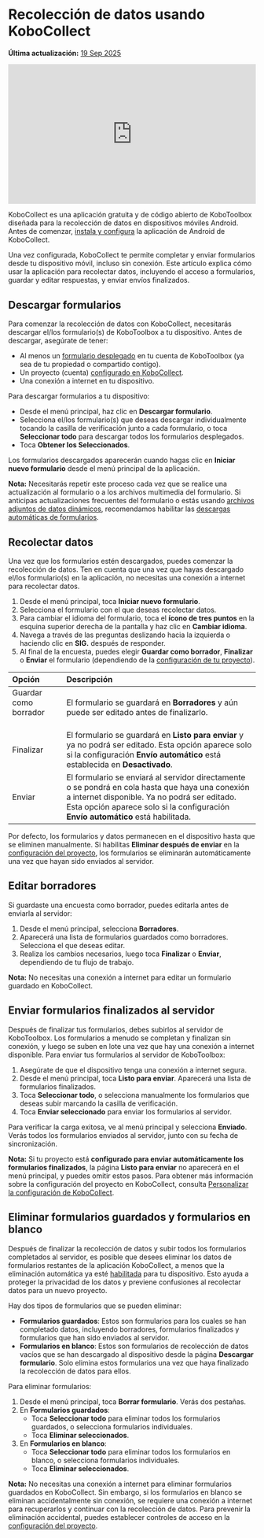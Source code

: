 # Recolección de datos usando KoboCollect
**Última actualización:** <a href="https://github.com/kobotoolbox/docs/blob/711a8034f16611e23d4ff78183c4e20825abc818/source/data_collection_kobocollect.md" class="reference">19 Sep 2025</a>

<iframe src="https://www.youtube.com/embed/IEm61fpLoz4?si=TdlWhcVt0OxETlxl" style="width: 100%; aspect-ratio: 16 / 9; height: auto; border: 0;" title="YouTube video player" frameborder="0" allow="accelerometer; autoplay; clipboard-write; encrypted-media; gyroscope; picture-in-picture; web-share" allowfullscreen></iframe>

KoboCollect es una aplicación gratuita y de código abierto de KoboToolbox diseñada para la recolección de datos en dispositivos móviles Android. Antes de comenzar, [instala y configura](https://support.kobotoolbox.org/kobocollect_on_android_latest.html) la aplicación de Android de KoboCollect.

Una vez configurada, KoboCollect te permite completar y enviar formularios desde tu dispositivo móvil, incluso sin conexión. Este artículo explica cómo usar la aplicación para recolectar datos, incluyendo el acceso a formularios, guardar y editar respuestas, y enviar envíos finalizados.

## Descargar formularios

Para comenzar la recolección de datos con KoboCollect, necesitarás descargar el/los formulario(s) de KoboToolbox a tu dispositivo. Antes de descargar, asegúrate de tener:

- Al menos un [formulario desplegado](https://support.kobotoolbox.org/deploy_form_new_project.html) en tu cuenta de KoboToolbox (ya sea de tu propiedad o compartido contigo).
- Un proyecto (cuenta) [configurado en KoboCollect](https://support.kobotoolbox.org/kobocollect_on_android_latest.html).
- Una conexión a internet en tu dispositivo.
  
Para descargar formularios a tu dispositivo:
- Desde el menú principal, haz clic en **Descargar formulario**.
- Selecciona el/los formulario(s) que deseas descargar individualmente tocando la casilla de verificación junto a cada formulario, o toca **Seleccionar todo** para descargar todos los formularios desplegados.
- Toca **Obtener los Seleccionados**.

Los formularios descargados aparecerán cuando hagas clic en **Iniciar nuevo formulario** desde el menú principal de la aplicación.

<p class="note">
  <strong>Nota:</strong> Necesitarás repetir este proceso cada vez que se realice una actualización al formulario o a los archivos multimedia del formulario. Si anticipas actualizaciones frecuentes del formulario o estás usando <a href="https://support.kobotoolbox.org/dynamic_data_attachment.html">archivos adjuntos de datos dinámicos</a>, recomendamos habilitar las <a href="https://support.kobotoolbox.org/kobocollect_settings.html#form-management-settings">descargas automáticas de formularios</a>. 
</p>

## Recolectar datos

Una vez que los formularios estén descargados, puedes comenzar la recolección de datos. Ten en cuenta que una vez que hayas descargado el/los formulario(s) en la aplicación, no necesitas una conexión a internet para recolectar datos.

1. Desde el menú principal, toca **Iniciar nuevo formulario**.
2. Selecciona el formulario con el que deseas recolectar datos.
3. Para cambiar el idioma del formulario, toca el **ícono de tres puntos** <i class="k-icon-more"></i> en la esquina superior derecha de la pantalla y haz clic en **Cambiar idioma**.
4. Navega a través de las preguntas deslizando hacia la izquierda o haciendo clic en **SIG.** después de responder.
5. Al final de la encuesta, puedes elegir **Guardar como borrador**, **Finalizar** o **Enviar** el formulario (dependiendo de la [configuración de tu proyecto](https://support.kobotoolbox.org/kobocollect_settings.html#form-management-settings)).

| **Opción** | **Descripción**                                |
| :----------------- | :--------------------------------------------- |
| Guardar como borrador  &emsp;&emsp;&emsp;        | El formulario se guardará en **Borradores** y aún puede ser editado antes de finalizarlo. |
| Finalizar      | El formulario se guardará en **Listo para enviar** y ya no podrá ser editado. Esta opción aparece solo si la configuración **Envío automático** está establecida en **Desactivado**.                                  |
| Enviar           | El formulario se enviará al servidor directamente o se pondrá en cola hasta que haya una conexión a internet disponible. Ya no podrá ser editado. Esta opción aparece solo si la configuración **Envío automático** está habilitada.            |

Por defecto, los formularios y datos permanecen en el dispositivo hasta que se eliminen manualmente. Si habilitas **Eliminar después de enviar** en la [configuración del proyecto](https://support.kobotoolbox.org/kobocollect_settings.html#form-management-settings), los formularios se eliminarán automáticamente una vez que hayan sido enviados al servidor.

## Editar borradores

Si guardaste una encuesta como borrador, puedes editarla antes de enviarla al servidor:

1. Desde el menú principal, selecciona **Borradores**.
2. Aparecerá una lista de formularios guardados como borradores. Selecciona el que deseas editar.
3. Realiza los cambios necesarios, luego toca **Finalizar** o **Enviar**, dependiendo de tu flujo de trabajo.

<p class="note">
  <strong>Nota:</strong> No necesitas una conexión a internet para editar un formulario guardado en KoboCollect.
</p>

## Enviar formularios finalizados al servidor

Después de finalizar tus formularios, debes subirlos al servidor de KoboToolbox. Los formularios a menudo se completan y finalizan sin conexión, y luego se suben en lote una vez que hay una conexión a internet disponible. Para enviar tus formularios al servidor de KoboToolbox:

1. Asegúrate de que el dispositivo tenga una conexión a internet segura.
2. Desde el menú principal, toca **Listo para enviar**. Aparecerá una lista de formularios finalizados.
3. Toca **Seleccionar todo**, o selecciona manualmente los formularios que deseas subir marcando la casilla de verificación.
4. Toca **Enviar seleccionado** para enviar los formularios al servidor.

Para verificar la carga exitosa, ve al menú principal y selecciona **Enviado**. Verás todos los formularios enviados al servidor, junto con su fecha de sincronización.

<p class="note">
  <strong>Nota:</strong> Si tu proyecto está <strong>configurado para enviar automáticamente los formularios finalizados</strong>, la página <strong>Listo para enviar</strong> no aparecerá en el menú principal, y puedes omitir estos pasos. Para obtener más información sobre la configuración del proyecto en KoboCollect, consulta <a href="https://support.kobotoolbox.org/kobocollect_settings.html">Personalizar la configuración de KoboCollect</a>.
</p>

## Eliminar formularios guardados y formularios en blanco

Después de finalizar la recolección de datos y subir todos los formularios completados al servidor, es posible que desees eliminar los datos de formularios restantes de la aplicación KoboCollect, a menos que la eliminación automática ya esté [habilitada](https://support.kobotoolbox.org/kobocollect_settings.html#form-management-settings) para tu dispositivo. Esto ayuda a proteger la privacidad de los datos y previene confusiones al recolectar datos para un nuevo proyecto.

Hay dos tipos de formularios que se pueden eliminar:

- **Formularios guardados**: Estos son formularios para los cuales se han completado datos, incluyendo borradores, formularios finalizados y formularios que han sido enviados al servidor.
- **Formularios en blanco**: Estos son formularios de recolección de datos vacíos que se han descargado al dispositivo desde la página **Descargar formulario**. Solo elimina estos formularios una vez que haya finalizado la recolección de datos para ellos.
  
Para eliminar formularios:
1. Desde el menú principal, toca **Borrar formulario**. Verás dos pestañas.
2. En **Formularios guardados**:
    - Toca **Seleccionar todo** para eliminar todos los formularios guardados, o selecciona formularios individuales.
    - Toca **Eliminar seleccionados**.
3. En **Formularios en blanco**:
    - Toca **Seleccionar todo** para eliminar todos los formularios en blanco, o selecciona formularios individuales.
    - Toca **Eliminar seleccionados**.

<p class="note">
  <strong>Nota:</strong> No necesitas una conexión a internet para eliminar formularios guardados en KoboCollect. Sin embargo, si los formularios en blanco se eliminan accidentalmente sin conexión, se requiere una conexión a internet para recuperarlos y continuar con la recolección de datos. Para prevenir la eliminación accidental, puedes establecer controles de acceso en la <a href="https://support.kobotoolbox.org/kobocollect_settings.html#access-control">configuración del proyecto</a>.
</p>